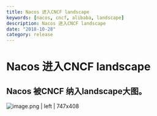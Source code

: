 ```yaml
---
title: Nacos 进入CNCF landscape
keywords: [nacos, cncf, alibaba, landscape]
description: Nacos 进入CNCF landscape
date: "2018-10-28"
category: release
---
```


# Nacos 进入CNCF landscape
## Nacos 被CNCF 纳入landscape大图。

![image.png | left | 747x408](https://cdn.nlark.com/lark/0/2018/png/11189/1540738282849-61e2022a-46a9-4d81-ae16-6d6f0515450b.png "")


